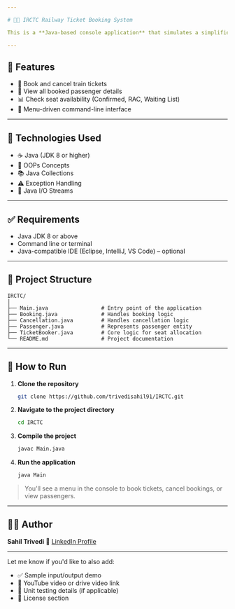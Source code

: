 ```yaml
---

# 👨‍💻 IRCTC Railway Ticket Booking System

This is a **Java-based console application** that simulates a simplified **IRCTC Railway Ticket Booking System**. The project allows users to **book tickets, cancel bookings, view passenger details, and check seat availability** (Confirmed, RAC, and Waiting List). It demonstrates key Java concepts like OOP, collections, I/O streams, and exception handling.

---
```


## 📌 Features

* 🚆 Book and cancel train tickets
* 👥 View all booked passenger details
* 📊 Check seat availability (Confirmed, RAC, Waiting List)
* 🧾 Menu-driven command-line interface

---

## 💼 Technologies Used

* ☕ Java (JDK 8 or higher)
* 🔄 OOPs Concepts
* 📚 Java Collections
* ⚠️ Exception Handling
* 📂 Java I/O Streams

---

## ✅ Requirements

* Java JDK 8 or above
* Command line or terminal
* Java-compatible IDE (Eclipse, IntelliJ, VS Code) – optional

---

## 📁 Project Structure

```
IRCTC/
│
├── Main.java                 # Entry point of the application
├── Booking.java              # Handles booking logic
├── Cancellation.java         # Handles cancellation logic
├── Passenger.java            # Represents passenger entity
├── TicketBooker.java         # Core logic for seat allocation
└── README.md                 # Project documentation
```

---

## 🚀 How to Run

1. **Clone the repository**

   ```bash
   git clone https://github.com/trivedisahil91/IRCTC.git
   ```

2. **Navigate to the project directory**

   ```bash
   cd IRCTC
   ```

3. **Compile the project**

   ```bash
   javac Main.java
   ```

4. **Run the application**

   ```bash
   java Main
   ```

> You'll see a menu in the console to book tickets, cancel bookings, or view passengers.

---

## 🙋‍♂️ Author

**Sahil Trivedi**
🔗 [LinkedIn Profile](https://www.linkedin.com/in/trivedi-sahil-5212002b0)

---

Let me know if you'd like to also add:

* ✅ Sample input/output demo
* 🎥 YouTube video or drive video link
* 🧪 Unit testing details (if applicable)
* 📝 License section

